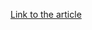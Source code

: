[Link to the article](https://research.checkpoint.com/2024/new-bugsleep-backdoor-deployed-in-recent-muddywater-campaigns/)
